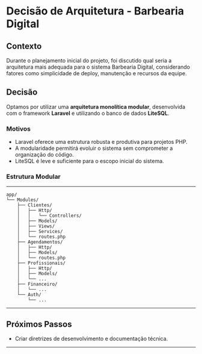# Decisão de Arquitetura - Barbearia Digital

## Contexto
Durante o planejamento inicial do projeto, foi discutido qual seria a arquitetura mais adequada para o sistema Barbearia Digital, considerando fatores como simplicidade de deploy, manutenção e recursos da equipe.

## Decisão
Optamos por utilizar uma **arquitetura monolítica modular**, desenvolvida com o framework **Laravel** e utilizando o banco de dados **LiteSQL**.

### Motivos
- Laravel oferece uma estrutura robusta e produtiva para projetos PHP.
- A modularidade permitirá evoluir o sistema sem comprometer a organização do código.
- LiteSQL é leve e suficiente para o escopo inicial do sistema.

### Estrutura Modular 

---

```
app/  
└── Modules/  
    ├── Clientes/  
    │   ├── Http/  
    │   │   └── Controllers/  
    │   ├── Models/  
    │   ├── Views/  
    │   ├── Services/  
    │   └── routes.php  
    ├── Agendamentos/  
    │   ├── Http/  
    │   ├── Models/  
    │   └── routes.php  
    ├── Profissionais/  
    │   ├── Http/  
    │   ├── Models/  
    │   └── ...  
    ├── Financeiro/  
    │   └── ...  
    └── Auth/  
        └── ...
```
---
        
## Próximos Passos
- Criar diretrizes de desenvolvimento e documentação técnica.

---

